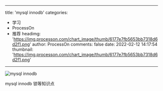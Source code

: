 
---
title: 'mysql innodb'
categories: 
 - 学习
 - ProcessOn
 - 推荐
headimg: 'https://img.processon.com/chart_image/thumb/6177e7fb5653bb7318d6d2f1.png'
author: ProcessOn
comments: false
date: 2022-02-12 14:17:54
thumbnail: 'https://img.processon.com/chart_image/thumb/6177e7fb5653bb7318d6d2f1.png'
---

<div>   
<img class="thumb" alt="mysql innodb" src="https://img.processon.com/chart_image/thumb/6177e7fb5653bb7318d6d2f1.png" referrerpolicy="no-referrer">
<p>mysql innodb 锁等知识点</p>  
</div>
            